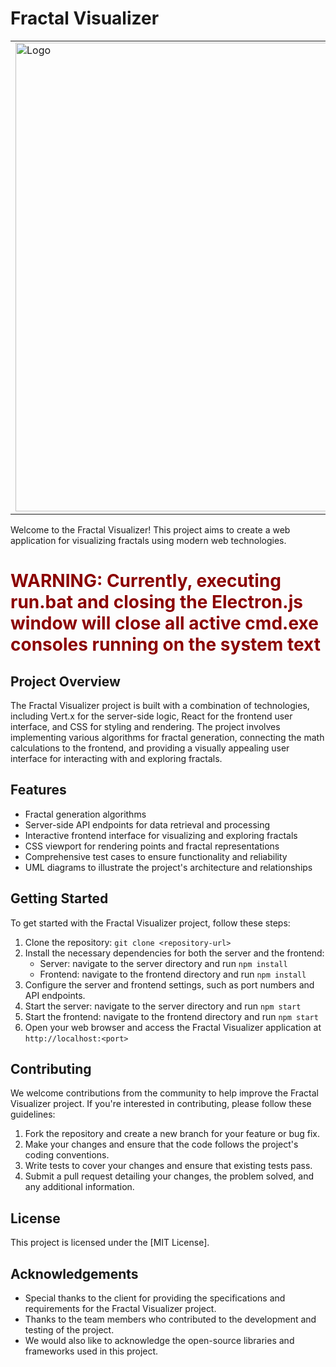 # Fractal Visualizer

|   |   |
|---|---|
| <img src="https://github.com/azhan3/Fractal_Visualizer/assets/96319134/7e2e5723-40a7-4c58-aed4-360f4b123fc5" alt="Logo" width="750"> | This project aims to develop a program that generates visual representations of fractal models derived from the topological properties of Zp. Users can specify a value for p and explore the fractal patterns exhibited by Zp for a range of integers, comparing numbers of specific forms. The program provides an intuitive visual interface to analyze and understand the fractal structures, offering insights into the relationships within Zp. |


Welcome to the Fractal Visualizer! This project aims to create a web application for visualizing fractals using modern web technologies.

<h1 style="color:darkred">WARNING: Currently, executing run.bat and closing the Electron.js window will close all active cmd.exe consoles running on the system  
 text</h1>

## Project Overview

The Fractal Visualizer project is built with a combination of technologies, including Vert.x for the server-side logic, React for the frontend user interface, and CSS for styling and rendering. The project involves implementing various algorithms for fractal generation, connecting the math calculations to the frontend, and providing a visually appealing user interface for interacting with and exploring fractals.

## Features

- Fractal generation algorithms
- Server-side API endpoints for data retrieval and processing
- Interactive frontend interface for visualizing and exploring fractals
- CSS viewport for rendering points and fractal representations
- Comprehensive test cases to ensure functionality and reliability
- UML diagrams to illustrate the project's architecture and relationships

## Getting Started

To get started with the Fractal Visualizer project, follow these steps:

1. Clone the repository: `git clone <repository-url>`
2. Install the necessary dependencies for both the server and the frontend:
    - Server: navigate to the server directory and run `npm install`
    - Frontend: navigate to the frontend directory and run `npm install`
3. Configure the server and frontend settings, such as port numbers and API endpoints.
4. Start the server: navigate to the server directory and run `npm start`
5. Start the frontend: navigate to the frontend directory and run `npm start`
6. Open your web browser and access the Fractal Visualizer application at `http://localhost:<port>`

## Contributing

We welcome contributions from the community to help improve the Fractal Visualizer project. If you're interested in contributing, please follow these guidelines:

1. Fork the repository and create a new branch for your feature or bug fix.
2. Make your changes and ensure that the code follows the project's coding conventions.
3. Write tests to cover your changes and ensure that existing tests pass.
4. Submit a pull request detailing your changes, the problem solved, and any additional information.

## License

This project is licensed under the [MIT License].

## Acknowledgements

- Special thanks to the client for providing the specifications and requirements for the Fractal Visualizer project.
- Thanks to the team members who contributed to the development and testing of the project.
- We would also like to acknowledge the open-source libraries and frameworks used in this project.
